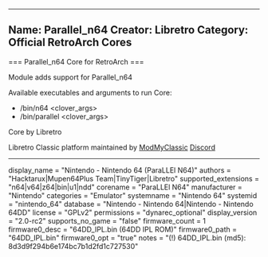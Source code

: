 -----------------------
Name: Parallel_n64
Creator: Libretro
Category: Official RetroArch Cores
-----------------------

=== Parallel_n64 Core for RetroArch ===

Module adds support for Parallel_n64

Available executables and arguments to run Core:
- /bin/n64 <rom> <clover_args>
- /bin/parallel <rom> <clover_args>

Core by Libretro

Libretro Classic platform maintained by [ModMyClassic](https://modmyclassic.com) [Discord](https://discordapp.com/invite/8gygsrw)

-----------------------

display_name = "Nintendo - Nintendo 64 (ParaLLEl N64)"
authors = "Hacktarux|Mupen64Plus Team|TinyTiger|Libretro"
supported_extensions = "n64|v64|z64|bin|u1|ndd"
corename = "ParaLLEl N64"
manufacturer = "Nintendo"
categories = "Emulator"
systemname = "Nintendo 64"
systemid = "nintendo_64"
database = "Nintendo - Nintendo 64|Nintendo - Nintendo 64DD"
license = "GPLv2"
permissions = "dynarec_optional"
display_version = "2.0-rc2"
supports_no_game = "false"
firmware_count = 1
firmware0_desc = "64DD_IPL.bin (64DD IPL ROM)"
firmware0_path = "64DD_IPL.bin"
firmware0_opt = "true"
notes = "(!) 64DD_IPL.bin (md5): 8d3d9f294b6e174bc7b1d2fd1c727530"
